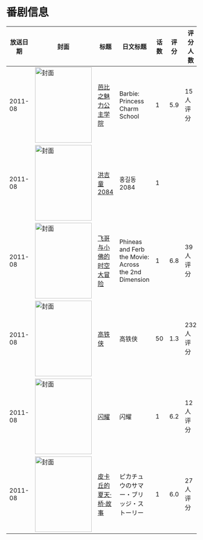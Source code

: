 # 番剧信息

|放送日期|封面|标题|日文标题|话数|评分|评分人数|
|---|---|---|---|---|---|---|
|2011-08|<img src="//lain.bgm.tv/pic/cover/c/e5/aa/116162_ZvQ8P.jpg" alt="封面" style="width:150px;height:200px;object-fit:cover;">|[芭比之魅力公主学院](https://bangumi.tv/subject/116162)|Barbie: Princess Charm School|1|5.9|15人评分|
|2011-08|<img src="//lain.bgm.tv/pic/cover/c/72/37/130782_TIiY5.jpg" alt="封面" style="width:150px;height:200px;object-fit:cover;">|[洪吉童 2084](https://bangumi.tv/subject/130782)|홍길동 2084|1|||
|2011-08|<img src="//lain.bgm.tv/pic/cover/c/23/d7/113326_JsKHF.jpg" alt="封面" style="width:150px;height:200px;object-fit:cover;">|[飞哥与小佛的时空大冒险](https://bangumi.tv/subject/113326)|Phineas and Ferb the Movie: Across the 2nd Dimension|1|6.8|39人评分|
|2011-08|<img src="//lain.bgm.tv/pic/cover/c/e4/63/20276_DBhlD.jpg" alt="封面" style="width:150px;height:200px;object-fit:cover;">|[高铁侠](https://bangumi.tv/subject/20276)|高铁侠|50|1.3|232人评分|
|2011-08|<img src="//lain.bgm.tv/pic/cover/c/54/cb/22666_P5c5f.jpg" alt="封面" style="width:150px;height:200px;object-fit:cover;">|[闪耀](https://bangumi.tv/subject/22666)|闪耀|1|6.2|12人评分|
|2011-08|<img src="//lain.bgm.tv/pic/cover/c/c6/49/90615_WEj2W.jpg" alt="封面" style="width:150px;height:200px;object-fit:cover;">|[皮卡丘的夏天·桥·故事](https://bangumi.tv/subject/90615)|ピカチュウのサマー・ブリッジ・ストーリー|1|6.0|27人评分|
